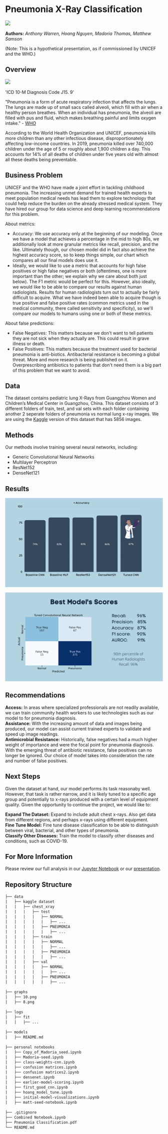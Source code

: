 # **Pneumonia X-Ray Classification**

<img src="https://i.imgur.com/jZqpV51.png" width=80%>

**Authors:** _Anthony Warren, Hoang Nguyen, Madoria Thomas, Matthew Samson_

(Note: This is a hypothetical presentation, as if commissioned by UNICEF and the WHO.)

## Overview

<img src="https://images.theconversation.com/files/364468/original/file-20201020-14-1ag42p9.jpg?ixlib=rb-1.1.0&rect=8%2C0%2C5982%2C3709&q=20&auto=format&w=320&fit=clip&dpr=2&usm=12&cs=strip" width=30%>

'ICD 10-M Diagnosis Code J15. 9'

"Pneumonia is a form of acute respiratory infection that affects the lungs. The lungs are made up of small sacs called alveoli, which fill with air when a healthy person breathes. When an individual has pneumonia, the alveoli are filled with pus and fluid, which makes breathing painful and limits oxygen intake." - [WHO](https://www.who.int/news-room/fact-sheets/detail/pneumonia)

According to the World Health Organization and UNICEF, pneumonia kills more children than any other infectious disease, disproportionately affecting low-income countries. In 2019, pneumonia killed over 740,000 children under the age of 5 or roughly about 1,900 children a day. This accounts for 14% of all deaths of children under five years old with almost all these deaths being preventable. 

## Business Problem

UNICEF and the WHO have made a joint effort in tackling childhood pneumonia. The increasing unmet demand for trained health experts to meet population medical needs has lead them to explore technology that could help reduce the burden on the already stressed medical system. They have hired our group for data science and deep learning recommendations for this problem. 

About metrics: </br>
- Accuracy: We use accuracy only at the beginning of our modeling. Once we have a model that achieves a percentage in the mid to high 80s, we additionally look at more granular metrics like recall, precision, and the like. Ultimately though, our chosen model did in fact also achieve the highest accuracy score, so to keep things simple, our chart which compares all our final models does use it.
- Ideally, we would like to use a metric that accounts for high false positives or high false negatives or both (oftentimes, one is more important than the other; we explain why we care about both just below). The F1 metric would be perfect for this. However, also ideally, we would like to be able to compare our results against human radiologists. Results for human radiologists turn out to actually be fairly difficult to acquire. What we have indeed been able to acquire though is true positive and false positive rates (common metrics used in the medical community, there called sensitivity and specificity), so we'll compare our models to humans using one or both of these metrics.</br>

About false predictions:
- False Negatives: This matters because we don't want to tell patients they are not sick when they actually are. This could result in grave illness or death. </br>
- False Positives: This matters because the treatment used for bacterial pneumonia is anti-biotics. Antibacterial resistance is becoming a global threat. More and more research is being published on it. Overprescribing antibiotics to patients that don't need them is a big part of this problem that we want to avoid. 

## Data

The dataset contains pediatric lung X-Rays from Guangzhou Women and Children’s Medical Center in Guangzhou, China. This dataset consists of 3 different folders of train, test, and val sets with each folder containing another 2 seperate folders of pneumonia vs normal lung x-ray images. We are using the [Kaggle](https://www.kaggle.com/paultimothymooney/chest-xray-pneumonia) version of this dataset that has 5856 images. 


## Methods

Our methods involve training several neural networks, including:

- Generic Convolutional Neural Networks
- Multilayer Perceptron
- ResNet152
- DenseNet121


## Results

![Image](graphs/8.png)

![Image](graphs/10.png)

## Recommendations

**Access:** In areas where specialized professionals are not readily available, we can train community health workers to use technologies such as our model to for pneumonia diagnosis.</br>
**Assistance:** With the increasing amount of data and images being produced, our model can assist current trained experts to validate and speed up image readings.</br> 
**Antimicrobial Resistance:** Historically, false negatives had a much higher weight of importance and were the focal point for pneumonia diagnosis. With the emerging threat of antibiotic resistance, false positives can no longer be ignored. Our choice of model takes into consideration the rate and number of false positives. 

## Next Steps
Given the dataset at hand, our model performs its task reasonaby well. However, that task is rather narrow, and it is likely tuned to a specific age group and potentially to x-rays produced with a certain level of equipment quality. Given the opportunity to continue the project, we would like to:

**Expand The Dataset:** Expand to include adult chest x-rays. Also get data from different regions, and perhaps x-rays using different equipment.</br>
**Fine Tune Model:** Fine tune disease classification to be able to distinguish between viral, bacterial, and other types of pneumonia.</br>
**Classify Other Diseases:** Train the model to classify other diseases and conditions, such as COVID-19.

## For More Information
Please review our full analysis in our [Jupyter Notebook](https://github.com/snakeeyes021/pneumonia-classification/blob/main/Combined%20Notebook.ipynb) or our [presentation](https://github.com/snakeeyes021/pneumonia-classification/raw/main/Pneumonia%20Classificaiton.pdf).

## Repository Structure

```
├── data
|   ├── kaggle dataset
|   |   ├── chest_xray
|   |   |   ├── test
|   |   |   |   ├── NORMAL
|   |   |   |   |   ├── ...
|   |   |   |   ├── PNEUMONIA
|   |   |   |   |   ├── ...
|   |   |   ├── train
|   |   |   |   ├── NORMAL
|   |   |   |   |   ├── ...
|   |   |   |   ├── PNEUMONIA
|   |   |   |   |   ├── ...
|   |   |   ├── val
|   |   |   |   ├── NORMAL
|   |   |   |   |   ├── ...
|   |   |   |   ├── PNEUMONIA
|   |   |   |   |   ├── ...

├── graphs
|   ├── 10.png
|   ├── 8.png

├── logs
|   ├── fit
|   |   ├── ...

├── models
|   ├── README.md

├── personal notebooks
|   ├── Copy_of_Madoria_seed.ipynb
|   ├── Madoria-seed.ipynb
|   ├── class-weights-cnn.ipynb
|   ├── confusion matrices.ipynb
|   ├── confusion matrices2.ipynb
|   ├── densenet.ipynb
|   ├── earlier-model-scoring.ipynb
|   ├── first_good_cnn.ipynb
|   ├── hoang_model_tune.ipynb 
|   ├── initial-model-visualizations.ipynb
|   ├── matt-seed-notebook.ipynb

├── .gitignore                           
├── Combined Notebook.ipynb   
├── Pneumonia Classification.pdf                                   
└── README.md
```
